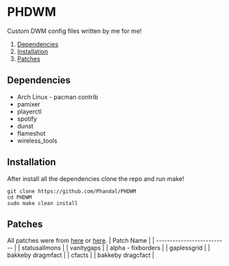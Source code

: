 # PHDWM
Custom DWM config files written by me for me!

1. [Dependencies](#dependencies)
2. [Installation](#installattion)
3. [Patches](#patches)

## Dependencies
 * Arch Linux - pacman contrib
 * pamixer
 * playerctl
 * spotify
 * dunst
 * flameshot
 * wireless_tools

## Installation
After install all the dependencies clone the repo and run make!
```console
git clone https://github.com/Phandal/PHDWM
cd PHDWM
sudo make clean install
```

## Patches
All patches were from [here](https://dwm.suckless.org/patches/) or [here](https://github.com/bakkeby/patches/wiki).
| Patch Name                 |
| -------------------------- |
| statusallmons              |
| vanitygaps                 |
| alpha - fixborders         |
| gaplessgrid                |
| bakkeby dragmfact          |
| cfacts                     |
| bakkeby dragcfact          |
